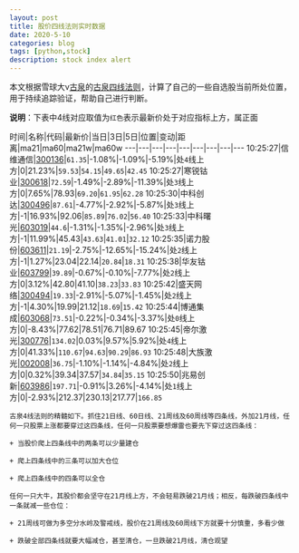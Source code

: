 ```yaml
---
layout: post
title: 股价四线法则实时数据
date: 2020-5-10
categories: blog
tags: [python,stock]
description: stock index alert
---
```



本文根据雪球大v[古泉](https://xueqiu.com/u/7148646888)的[古泉四线法则](https://xueqiu.com/7148646888/130498192)，计算了自己的一些自选股当前所处位置，用于持续追踪验证，帮助自己进行判断。

**说明**：下表中4线对应取值为`红色`表示最新价处于对应指标上方，属正面

时间|名称|代码|最新价|当日|3日|5日|位置|变动|距离|ma21|ma60|ma21w|ma60w
---|---|---|---|---|---|---|---|---
10:25:27|信维通信|[300136](https://xueqiu.com/S/SZ300136)|`61.35`|-1.08%|-1.09%|-5.19%|处`4`线上方|0|21.23%|`59.53`|`54.15`|`49.65`|`42.45`
10:25:27|寒锐钴业|[300618](https://xueqiu.com/S/SZ300618)|`72.59`|-1.49%|-2.89%|-11.39%|处`3`线上方|0|7.65%|78.93|`69.20`|`61.95`|`62.28`
10:25:30|中科创达|[300496](https://xueqiu.com/S/SZ300496)|`87.61`|-4.77%|-2.92%|-5.87%|处`3`线上方|-1|16.93%|92.06|`85.89`|`76.02`|`56.40`
10:25:33|中科曙光|[603019](https://xueqiu.com/S/SH603019)|`44.6`|-1.31%|-1.35%|-2.96%|处`3`线上方|-1|11.99%|45.43|`43.63`|`41.01`|`32.12`
10:25:35|诺力股份|[603611](https://xueqiu.com/S/SH603611)|`21.19`|-2.75%|-12.65%|-15.24%|处`2`线上方|-1|1.27%|23.04|22.14|`20.84`|`18.31`
10:25:38|华友钴业|[603799](https://xueqiu.com/S/SH603799)|`39.89`|-0.67%|-0.10%|-7.77%|处`2`线上方|0|3.12%|42.80|41.10|`38.23`|`33.83`
10:25:42|盛天网络|[300494](https://xueqiu.com/S/SZ300494)|`19.33`|-2.91%|-5.07%|-1.45%|处`2`线上方|-1|4.30%|19.99|21.12|`18.69`|`15.42`
10:25:44|博通集成|[603068](https://xueqiu.com/S/SH603068)|`73.51`|-0.22%|-0.34%|-3.37%|处`0`线上方|0|-8.43%|77.62|78.51|76.71|89.67
10:25:45|帝尔激光|[300776](https://xueqiu.com/S/SZ300776)|`134.02`|0.03%|9.57%|5.92%|处`4`线上方|0|41.33%|`110.67`|`94.63`|`90.29`|`86.93`
10:25:48|大族激光|[002008](https://xueqiu.com/S/SZ002008)|`36.75`|-1.10%|-1.14%|-4.84%|处`2`线上方|0|0.32%|39.34|37.57|`34.84`|`35.15`
10:25:50|兆易创新|[603986](https://xueqiu.com/S/SH603986)|`197.71`|-0.91%|3.26%|-4.14%|处`1`线上方|0|-2.93%|212.37|230.13|217.77|`166.85`

```
古泉4线法则的精髓如下。抓住21日线、60日线、21周线及60周线等四条线，外加21月线，任何一只股票上涨都要穿过这四条线，任何一只股票要想爆雷也要先下穿过这四条线：

+ 当股价爬上四条线中的两条可以少量建仓

+ 爬上四条线中的三条可以加大仓位

+ 爬上四条线中的四条可以全仓

任何一只大牛，其股价都会坚守在21月线上方，不会轻易跌破21月线；相反，每跌破四条线中一条就减一些仓位：

+ 21周线可做为多空分水岭及警戒线，股价在21周线及60周线下方就要十分慎重，多看少做

+ 跌破全部四条线就要大幅减仓，甚至清仓，一旦跌破21月线，清仓观望
```